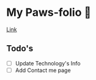 # My Paws-folio 🐾

[Link](https://devk-portfolio.vercel.app/)

## Todo's
- [ ] Update Technology's Info
- [ ] Add Contact me page
